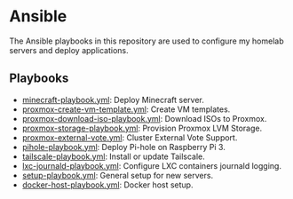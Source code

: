 # Ansible

The Ansible playbooks in this repository are used to configure my homelab servers and deploy applications.

## Playbooks

- [minecraft-playbook.yml](playbooks/minecraft-playbook.yml): Deploy Minecraft server.
- [proxmox-create-vm-template.yml](playbooks/proxmox-create-vm-template.yml): Create VM templates.
- [proxmox-download-iso-playbook.yml](playbooks/proxmox-download-iso-playbook.yml): Download ISOs to Proxmox.
- [proxmox-storage-playbook.yml](playbooks/proxmox-storage-playbook.yml): Provision Proxmox LVM Storage.
- [proxmox-external-vote.yml](playbooks/proxmox-external-vote.yml): Cluster External Vote Support.
- [pihole-playbook.yml](playbooks/pihole-playbook.yml): Deploy Pi-hole on Raspberry Pi 3.
- [tailscale-playbook.yml](playbooks/tailscale-playbook.yml): Install or update Tailscale.
- [lxc-journald-playbook.yml](playbooks/lxc-journald-playbook.yml): Configure LXC containers journald logging.
- [setup-playbook.yml](playbooks/setup-playbook.yml): General setup for new servers.
- [docker-host-playbook.yml](playbooks/docker-host-playbook.yml): Docker host setup.
